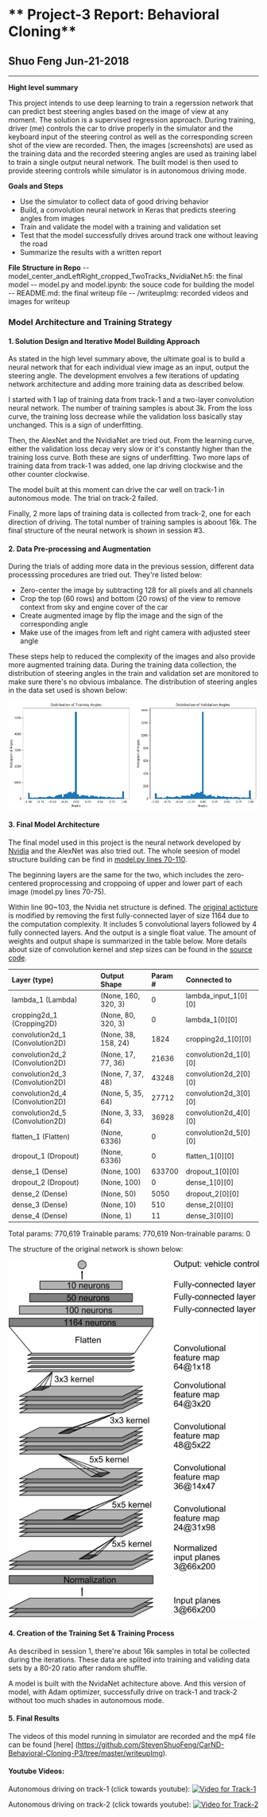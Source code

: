 # ** Project-3 Report: Behavioral Cloning** 

## Shuo Feng Jun-21-2018

---
**Hight level summary**

This project intends to use deep learning to train a regerssion network that can predict best steering angles based on the image of view at any moment. The solution is a supervised regression approach. During training, driver (me) controls the car to drive properly in the simulator and the keyboard input of the steering control as well as the corresponding screen shot of the view are recorded. Then, the images (screenshots) are used as the training data and the recorded steering angles are used as training label to train a single output neural network. The built model is then used to provide steering controls while simulator is in autonomous driving mode.

**Goals and Steps**
* Use the simulator to collect data of good driving behavior
* Build, a convolution neural network in Keras that predicts steering angles from images
* Train and validate the model with a training and validation set
* Test that the model successfully drives around track one without leaving the road
* Summarize the results with a written report

**File Structure in Repo**
-- model_center_andLeftRight_cropped_TwoTracks_NvidiaNet.h5: the final model
-- model.py and model.ipynb: the souce code for building the model
-- README.md: the final writeup file
-- /writeupImg: recorded videos and images for writeup

[//]: # (Image References)

[image1]: ./writeupImg/angleHist.png "Distribution of angles"
[image2]: ./writeupImg/lossCurve.png "Loss curve"
[image3]: ./writeupImg/nvidiaNet.png "NvidiaNet Structure"
[image4]: ./writeupImg/v1_img.png "Track 1 Video Cover Photo"
[image5]: ./writeupImg/v2_img.png "Track 2 Video Cover Photo"


### Model Architecture and Training Strategy
#### 1. Solution Design and Iterative Model Building Approach

As stated in the high level summary above, the ultimate goal is to build a neural network that for each individual view image as an input, output the steering angle. The development envolves a few iterations of updating network architecture and adding more training data as described below.

I started with 1 lap of training data from track-1 and a two-layer convolution neural network. The number of training samples is about 3k. From the loss curve, the training loss decrease while the validation loss basically stay unchanged. This is a sign of underfitting. 

Then, the AlexNet and the NvidiaNet are tried out. From the learning curve, either the validation loss decay very slow or it's constantly higher than the training loss curve. Both these are signs of underfitting. Two more laps of training data from track-1 was added, one lap driving clockwise and the other counter clockwise.

The model built at this moment can drive the car well on track-1 in autonomous mode. The trial on track-2 failed. 

Finally, 2 more laps of training data is collected from track-2, one for each direction of driving. The total number of training samples is aboout 16k. The final structure of the neural network is shown in session #3. 

#### 2. Data Pre-processing and Augmentation

During the trials of adding more data in the previous session, different data processsing procedures are tried out. They're listed below:

- Zero-center the image by subtracting 128 for all pixels and all channels
- Crop the top (60 rows) and bottom (20 rows) of the view to remove context from sky and engine cover of the car
- Create augmented image by flip the image and the sign of the corresponding angle
- Make use of the images from left and right camera with adjusted steer angle

These steps help to reduced the complexity of the images and also provide more augmented training data.
During the training data collection, the distribution of steering angles in the train and validation set are monitored to make sure there's no obvious imbalance. The distribution of steering angles in the data set used is shown below:

![alt text][image1]

#### 3. Final Model Architecture

The final model used in this project is the neural network developed by [Nvidia](https://devblogs.nvidia.com/deep-learning-self-driving-cars/) and the AlexNet was also tried out. The whole seesion of model structure building can be find in [model.py lines 70-110](https://github.com/StevenShuoFeng/CarND-Behavioral-Cloning-P3/blob/master/model.py#L71). 

The beginning layers are the same for the two, which includes the zero-centered proprocessing and croppoing of upper and lower part of each image (model.py lines 70-75).

Within line 90~103, the Nvidia net structure is defined. The [original acticture](https://devblogs.nvidia.com/deep-learning-self-driving-cars/) is modified by removing the first fully-connected layer of size 1164 due to the computation complexity. It includes 5 convolutional layers followed by 4 fully connected layers. And the output is a single float value. The amount of weights and output shape is summarized in the table below. More details about size of convolution kernel and step sizes can be found in the [source code](https://github.com/StevenShuoFeng/CarND-Behavioral-Cloning-P3/blob/master/model.py#L90).

|Layer (type)                     |Output Shape          |Param #     |Connected to                 |  
|:---|:---|:---|:---|
|lambda_1 (Lambda)                |(None, 160, 320, 3)   |0           |lambda_input_1[0][0]         |    
|cropping2d_1 (Cropping2D)        |(None, 80, 320, 3)    |0           |lambda_1[0][0]               |    
|convolution2d_1 (Convolution2D)  |(None, 38, 158, 24)   |1824        |cropping2d_1[0][0]           |    
|convolution2d_2 (Convolution2D)  |(None, 17, 77, 36)    |21636       |convolution2d_1[0][0]        |    
|convolution2d_3 (Convolution2D)  |(None, 7, 37, 48)     |43248       |convolution2d_2[0][0]        |    
|convolution2d_4 (Convolution2D)  |(None, 5, 35, 64)     |27712       |convolution2d_3[0][0]        |    
|convolution2d_5 (Convolution2D)  |(None, 3, 33, 64)     |36928       |convolution2d_4[0][0]        |    
|flatten_1 (Flatten)              |(None, 6336)          |0           |convolution2d_5[0][0]        |    
|dropout_1 (Dropout)              |(None, 6336)          |0           |flatten_1[0][0]              |    
|dense_1 (Dense)                  |(None, 100)           |633700      |dropout_1[0][0]              |    
|dropout_2 (Dropout)              |(None, 100)           |0           |dense_1[0][0]                |    
|dense_2 (Dense)                  |(None, 50)            |5050        |dropout_2[0][0]              |    
|dense_3 (Dense)                  |(None, 10)            |510         |dense_2[0][0]                |    
|dense_4 (Dense)                  |(None, 1)             |11          |dense_3[0][0]                |   

Total params: 770,619
Trainable params: 770,619
Non-trainable params: 0

The structure of the original network is shown below:

![alt text][image3]


#### 4. Creation of the Training Set & Training Process

As described in session 1, there're about 16k samples in total be collected during the iterations. These data are splited into training and validing data sets by a 80-20 ratio after random shuffle. 

A model is built with the NvidaNet achitecture above. And this version of model, with Adam optimizer, successfully drive on track-1 and track-2 without too much shades in autonomous mode.

#### 5. Final Results

The videos of this model running in simulator are recorded and the mp4 file can be found [here] (https://github.com/StevenShuoFeng/CarND-Behavioral-Cloning-P3/tree/master/writeupImg). 

#### Youtube Videos: 

Autonomous driving on track-1 (click towards youtube): 
[![Video for Track-1](http://img.youtube.com/vi/iCY66k_YYVc/0.jpg)](http://www.youtube.com/watch?v=iCY66k_YYVc)


Autonomous driving on track-2 (click towards youtube): 
[![Video for Track-2](http://img.youtube.com/vi/SAyf1X6M6WM/0.jpg)](http://www.youtube.com/watch?v=SAyf1X6M6WM)

